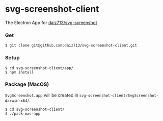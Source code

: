 # svg-screenshot-client
The Electron App for [daiz713/svg-screenshot](https://github.com/daiz713/svg-screenshot)

### Get
```
$ git clone git@github.com:daiz713/svg-screenshot-client.git
```

### Setup
```
$ cd svg-screenshot-client/app/
$ npm install
```

### Package (MacOS)
`SvgScreenshot.app` will be created in `svg-screenshot-client/SvgScreenshot-darwin-x64/`.
```
$ cd svg-screenshot-client/
$ ./pack-mac-app
```
